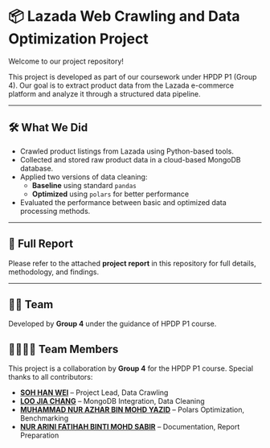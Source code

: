 # 📦 Lazada Web Crawling and Data Optimization Project

Welcome to our project repository!

This project is developed as part of our coursework under HPDP P1 (Group 4). Our goal is to extract product data from the Lazada e-commerce platform and analyze it through a structured data pipeline.

---

## 🛠️ What We Did

- Crawled product listings from Lazada using Python-based tools.
- Collected and stored raw product data in a cloud-based MongoDB database.
- Applied two versions of data cleaning:
  - **Baseline** using standard `pandas`
  - **Optimized** using `polars` for better performance
- Evaluated the performance between basic and optimized data processing methods.

---

## 📑 Full Report

Please refer to the attached **project report** in this repository for full details, methodology, and findings.

---

## 👨‍💻 Team

Developed by **Group 4** under the guidance of HPDP P1 course.

## 👨‍👩‍👧‍👦 Team Members

This project is a collaboration by **Group 4** for the HPDP P1 course. Special thanks to all contributors:

- **[SOH HAN WEI](https://github.com/wei2030)** – Project Lead, Data Crawling
- **[LOO JIA CHANG](https://github.com//jcl03)** – MongoDB Integration, Data Cleaning
- **[MUHAMMAD NUR AZHAR BIN MOHD YAZID](https://github.com//mnazhar13)** – Polars Optimization, Benchmarking
- **[NUR ARINI FATIHAH BINTI MOHD SABIR](https://github.com/arinifthh)** – Documentation, Report Preparation
